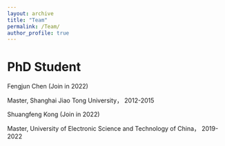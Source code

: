 ```yaml
---
layout: archive
title: "Team"
permalink: /Team/
author_profile: true
---
```


PhD Student
==================
Fengjun Chen (Join in 2022) 

Master, Shanghai Jiao Tong University， 2012-2015


Shuangfeng Kong (Join in 2022) 

Master, University of Electronic Science and Technology of China， 2019-2022
 

